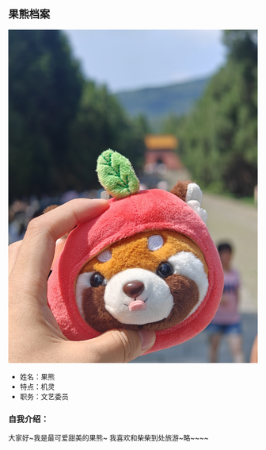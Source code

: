 ## 果熊档案

![](photos\guoxiong.jpg)

- 姓名：果熊
- 特点：机灵
- 职务：文艺委员

### 自我介绍：
大家好~我是最可爱甜美的果熊~
我喜欢和柴柴到处旅游~略~~~~